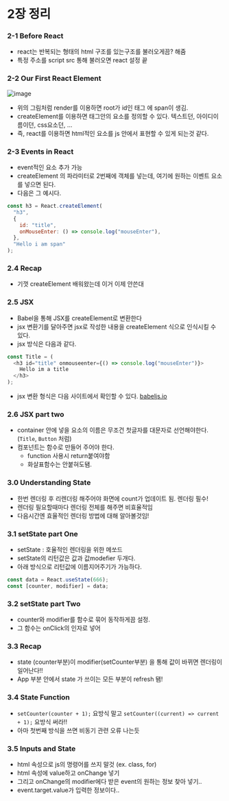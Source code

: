 # 2장 정리

### 2-1 Before React

- react는 반복되는 형태의 html 구조를 있는구조를 불러오게끔? 해줌
- 특정 주소를 script src 통해 불러오면 react 설정 끝

### 2-2 Our First React Element

![image](https://user-images.githubusercontent.com/92029332/185049104-53a1ff83-6942-4957-8774-fe1f681e010f.png)

- 위의 그림처럼 render를 이용하면 root가 id인 태그 에 span이 생김.
- createElement를 이용하면 태그안의 요소를 정의할 수 있다. 텍스트던, 아이디이름이던, css요소던, ...
- 즉, react를 이용하면 html적인 요소를 js 안에서 표현할 수 있게 되는것 같다.

### 2-3 Events in React

- event적인 요소 추가 가능
- createElement 의 파라미터로 2번째에 객체를 넣는데, 여기에 원하는 이벤트 요소를 넣으면 된다.
- 다음은 그 예시다.

```javascript
const h3 = React.createElement(
  "h3",
  {
    id: "title",
    onMouseEnter: () => console.log("mouseEnter"),
  },
  "Hello i am span"
);
```

### 2.4 Recap

- 기껏 createElement 배워왔는데 이거 이제 안쓴대

### 2.5 JSX

- Babel을 통해 JSX를 createElement로 변환한다
- jsx 변환기를 달아주면 jsx로 작성한 내용을 createElement 식으로 인식시킬 수 있다.
- jsx 방식은 다음과 같다.

```javascript
const Title = (
  <h3 id="title" onmouseenter={() => console.log("mouseEnter")}>
    Hello im a title
  </h3>
);
```

- jsx 변환 형식은 다음 사이트에서 확인할 수 있다. [babeljs.io](https://babeljs.io/)

### 2.6 JSX part two

- container 안에 넣을 요소의 이름은 무조건 첫글자를 대문자로 선언해야한다. (`Title`, `Button` 처럼)
- 컴포넌트는 함수로 만들어 주어야 한다.
  - function 사용시 return붙여야함
  - 화살표함수는 안붙혀도됌.

### 3.0 Understanding State

- 한번 렌더링 후 리렌더링 해주어야 화면에 count가 업데이트 됨. 렌더링 필수!
- 렌더링 필요할때마다 렌더링 전체를 해주면 비효율적임
- 다음시간엔 효율적인 렌더링 방법에 대해 알아볼것임!

### 3.1 setState part One

- setState : 호율적인 렌더링을 위한 메쏘드
- setState의 리턴값은 값과 값modefier 두개다.
- 아래 방식으로 리턴값에 이름지어주기가 가능하다.

```javascript
const data = React.useState(666);
const [counter, modifier] = data;
```

### 3.2 setState part Two

- counter와 modifier를 함수로 묶어 동작하게끔 설정.
- 그 함수는 onClick의 인자로 넣어

### 3.3 Recap

- state (counter부분)이 modifier(setCounter부분) 을 통해 값이 바뀌면 렌더링이 일어난다!!
- App 부분 안에서 state 가 쓰이는 모든 부분이 refresh 됌!

### 3.4 State Function

- `setCounter(counter + 1);` 요방식 말고 `setCounter((current) => current + 1);` 요방식 써라!!
- 아마 첫번째 방식을 쓰면 비동기 관련 오류 나는듯

### 3.5 Inputs and State

- html 속성으로 js의 명령어를 쓰지 말것 (ex. class, for)
- html 속성에 value하고 onChange 넣기
- 그리고 onChange의 modifier에다 받은 event의 원하는 정보 찾아 넣기..
- event.target.value가 입력한 정보이다..
